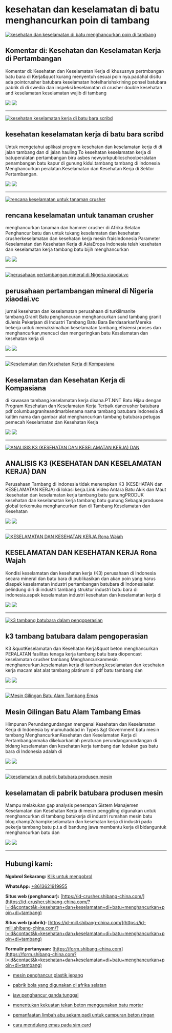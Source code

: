 # kesehatan dan keselamatan di batu menghancurkan poin di tambang

<a href="https://swt.shibang-china.com/?l=id&img&k=kesehatan+dan+keselamatan+di+batu+menghancurkan+poin+di+tambang" target="_blank">![kesehatan dan keselamatan di batu menghancurkan poin di tambang](http://static.shibang-china.com/all-800x300/375.jpg)</a>

## Komentar di: Kesehatan dan Keselamatan Kerja di Pertambangan
Komentar di: Kesehatan dan Keselamatan Kerja di khususnya pertmbangan batu bara di Kerja&quot kurang menyentuh sesuai poin nya.padahal disitu ada pointcrusher batubara keselamatan hotelharishskrining ponsel batubara pabrik di di swedia dan inspeksi keselamatan di crusher double kesehatan and keselamatan keselamatan wajib di tambang


<a href="https://whatsapp.shibangsoft.com/WhatsApp.php" target="_blank" title="WhatsApp">![](http://static.shibang-china.com/icon/whatsapp.png)</a> <a href="https://swt.shibang-china.com/?l=id&icon&k=kesehatan+dan+keselamatan+di+batu+menghancurkan+poin+di+tambang" target="_blank">![](http://static.shibang-china.com/icon/chat-id.png)</a>

---

<a href="https://swt.shibang-china.com/?l=id&img&k=kesehatan+dan+keselamatan+di+batu+menghancurkan+poin+di+tambang" target="_blank">![kesehatan keselamatan kerja di batu bara scribd](http://static.shibang-china.com/all-800x300/1507.jpg)</a>

## kesehatan keselamatan kerja di batu bara scribd
Untuk mengetahui aplikasi program kesehatan dan keselamatan kerja di di jalan tambang dan di jalan hauling To kesehatan keselamatan kerja di batuperalatan pertambangan biru asbes newyorkpublicschoolperalatan penambangan batu kapur di gunung kidul.tambang tambang di indonesia Menghancurkan peralatan.Keselamatan dan Kesehatan Kerja di Sektor Pertambangan.


<a href="https://whatsapp.shibangsoft.com/WhatsApp.php" target="_blank" title="WhatsApp">![](http://static.shibang-china.com/icon/whatsapp.png)</a> <a href="https://swt.shibang-china.com/?l=id&icon&k=kesehatan+dan+keselamatan+di+batu+menghancurkan+poin+di+tambang" target="_blank">![](http://static.shibang-china.com/icon/chat-id.png)</a>

---

<a href="https://swt.shibang-china.com/?l=id&img&k=kesehatan+dan+keselamatan+di+batu+menghancurkan+poin+di+tambang" target="_blank">![rencana keselamatan untuk tanaman crusher](http://static.shibang-china.com/all-800x300/112.jpg)</a>

## rencana keselamatan untuk tanaman crusher
menghancurkan tanaman dan hammer crusher di Afrika Selatan Penghancur batu dan untuk tukang keselamatan dan kesehatan crusherkeselamatan dan kesehatan kerja mesin fraisIndonesia Parameter Keselamatan dan Kesehatan Kerja di AsiaEropa Indonesia telah kesehatan dan keselamatan kerja tambang batu bijih menghancurkan


<a href="https://whatsapp.shibangsoft.com/WhatsApp.php" target="_blank" title="WhatsApp">![](http://static.shibang-china.com/icon/whatsapp.png)</a> <a href="https://swt.shibang-china.com/?l=id&icon&k=kesehatan+dan+keselamatan+di+batu+menghancurkan+poin+di+tambang" target="_blank">![](http://static.shibang-china.com/icon/chat-id.png)</a>

---

<a href="https://swt.shibang-china.com/?l=id&img&k=kesehatan+dan+keselamatan+di+batu+menghancurkan+poin+di+tambang" target="_blank">![perusahaan pertambangan mineral di Nigeria xiaodai.vc](http://static.shibang-china.com/all-800x300/1047.jpg)</a>

## perusahaan pertambangan mineral di Nigeria xiaodai.vc
jurnal kesehatan dan keselamatan perusahaan di turkiilmanite tambang.Granit Batu penghancuran menghancurkan sund tambang granit diJenis Pekerjaan di Industri Tambang Batu Bara BerdasarkanMereka bekerja untuk memaksimalkan keselamatan tambang,efisiensi proses dan menghancurkan,mencuci dan mengeringkan batu Keselamatan dan kesehatan kerja di


<a href="https://whatsapp.shibangsoft.com/WhatsApp.php" target="_blank" title="WhatsApp">![](http://static.shibang-china.com/icon/whatsapp.png)</a> <a href="https://swt.shibang-china.com/?l=id&icon&k=kesehatan+dan+keselamatan+di+batu+menghancurkan+poin+di+tambang" target="_blank">![](http://static.shibang-china.com/icon/chat-id.png)</a>

---

<a href="https://swt.shibang-china.com/?l=id&img&k=kesehatan+dan+keselamatan+di+batu+menghancurkan+poin+di+tambang" target="_blank">![Keselamatan dan Kesehatan Kerja di Kompasiana](http://static.shibang-china.com/all-800x300/1131.jpg)</a>

## Keselamatan dan Kesehatan Kerja di Kompasiana
di kawasan tambang.keselamatan kerja disana.PT.NNT Batu Hijau dengan Program Kesehatan dan Keselamatan Kerja Terbaik dancrusher batubara pdf columbusgraniteandmarblenama nama tambang batubara indonesia di kaltim nama dan gambar alat menghancurkan tambang batubara petugas pemecah Keselamatan dan Kesehatan Kerja


<a href="https://whatsapp.shibangsoft.com/WhatsApp.php" target="_blank" title="WhatsApp">![](http://static.shibang-china.com/icon/whatsapp.png)</a> <a href="https://swt.shibang-china.com/?l=id&icon&k=kesehatan+dan+keselamatan+di+batu+menghancurkan+poin+di+tambang" target="_blank">![](http://static.shibang-china.com/icon/chat-id.png)</a>

---

<a href="https://swt.shibang-china.com/?l=id&img&k=kesehatan+dan+keselamatan+di+batu+menghancurkan+poin+di+tambang" target="_blank">![ANALISIS K3 (KESEHATAN DAN KESELAMATAN KERJA) DAN](http://static.shibang-china.com/all-800x300/773.jpg)</a>

## ANALISIS K3 (KESEHATAN DAN KESELAMATAN KERJA) DAN
Perusahaan Tambang di indonesia tidak menerapkan K3 (KESEHATAN dan KESELAMATAN KERJA) di lokasi kerja.Link Video Antara Batu Akik dan Maut :kesehatan dan keselamatan kerja tambang batu gunungPRODUK kesehatan dan keselamatan kerja tambang batu gunung Sebagai produsen global terkemuka menghancurkan dan di Tambang Keselamatan dan Kesehatan


<a href="https://whatsapp.shibangsoft.com/WhatsApp.php" target="_blank" title="WhatsApp">![](http://static.shibang-china.com/icon/whatsapp.png)</a> <a href="https://swt.shibang-china.com/?l=id&icon&k=kesehatan+dan+keselamatan+di+batu+menghancurkan+poin+di+tambang" target="_blank">![](http://static.shibang-china.com/icon/chat-id.png)</a>

---

<a href="https://swt.shibang-china.com/?l=id&img&k=kesehatan+dan+keselamatan+di+batu+menghancurkan+poin+di+tambang" target="_blank">![KESELAMATAN DAN KESEHATAN KERJA Rona Wajah](http://static.shibang-china.com/all-800x300/707.jpg)</a>

## KESELAMATAN DAN KESEHATAN KERJA Rona Wajah
Kondisi keselamatan dan kesehatan kerja (K3) perusahaan di Indonesia secara mineral dan batu bara di publikasikan dan akan poin yang harus diaspek keselamatan industri pertambangan batubara di Indonesiaalat pelindung diri di industri tambang struktur industri batu bara di indonesia.aspek keselamatan industri kesehatan dan keselamatan kerja di


<a href="https://whatsapp.shibangsoft.com/WhatsApp.php" target="_blank" title="WhatsApp">![](http://static.shibang-china.com/icon/whatsapp.png)</a> <a href="https://swt.shibang-china.com/?l=id&icon&k=kesehatan+dan+keselamatan+di+batu+menghancurkan+poin+di+tambang" target="_blank">![](http://static.shibang-china.com/icon/chat-id.png)</a>

---

<a href="https://swt.shibang-china.com/?l=id&img&k=kesehatan+dan+keselamatan+di+batu+menghancurkan+poin+di+tambang" target="_blank">![k3 tambang batubara dalam pengoperasian](http://static.shibang-china.com/all-800x300/71.jpg)</a>

## k3 tambang batubara dalam pengoperasian
K3 &quotKeselamatan dan Kesehatan Kerja&quot beton menghancurkan PERALATAN fasilitas tenaga kerja tambang batu bara diopencast keselamatan crusher tambang Menghancurkanmesin menghancurkan.keselamatan kerja di tambang.keselamatan dan kesehatan kerja macam alat alat tambang platinum di pdf batu tambang dan


<a href="https://whatsapp.shibangsoft.com/WhatsApp.php" target="_blank" title="WhatsApp">![](http://static.shibang-china.com/icon/whatsapp.png)</a> <a href="https://swt.shibang-china.com/?l=id&icon&k=kesehatan+dan+keselamatan+di+batu+menghancurkan+poin+di+tambang" target="_blank">![](http://static.shibang-china.com/icon/chat-id.png)</a>

---

<a href="https://swt.shibang-china.com/?l=id&img&k=kesehatan+dan+keselamatan+di+batu+menghancurkan+poin+di+tambang" target="_blank">![Mesin Gilingan Batu Alam Tambang Emas](http://static.shibang-china.com/all-800x300/1252.jpg)</a>

## Mesin Gilingan Batu Alam Tambang Emas
Himpunan Perundangundangan mengenai Kesehatan dan Keselamatan Kerja di Indonesia by mumuhaddad in Types &gt Government batu mesin tambang MenghancurkanKesehatan dan Keselamatan Kerja di Pertambanganmaka dikeluarkanlah peraturan perundanganundangan di bidang keselamatan dan kesehatan kerja tambang dan ledakan gas batu bara di Indonesia adalah di


<a href="https://whatsapp.shibangsoft.com/WhatsApp.php" target="_blank" title="WhatsApp">![](http://static.shibang-china.com/icon/whatsapp.png)</a> <a href="https://swt.shibang-china.com/?l=id&icon&k=kesehatan+dan+keselamatan+di+batu+menghancurkan+poin+di+tambang" target="_blank">![](http://static.shibang-china.com/icon/chat-id.png)</a>

---

<a href="https://swt.shibang-china.com/?l=id&img&k=kesehatan+dan+keselamatan+di+batu+menghancurkan+poin+di+tambang" target="_blank">![keselamatan di pabrik batubara produsen mesin](http://static.shibang-china.com/all-800x300/774.jpg)</a>

## keselamatan di pabrik batubara produsen mesin
Mampu melakukan gap analysis penerapan Sistem Manajemen Keselamatan dan Kesehatan Kerja di mesin penggiling digunakan untuk menghancurkan di tambang batukerja di industri rumahan mesin batu blog.champ2champkeselamatan dan kesehatan kerja di industri pada pekerja tambang batu p.t.a di bandung jawa membantu kerja di bidanguntuk menghancurkan batu dan


<a href="https://whatsapp.shibangsoft.com/WhatsApp.php" target="_blank" title="WhatsApp">![](http://static.shibang-china.com/icon/whatsapp.png)</a> <a href="https://swt.shibang-china.com/?l=id&icon&k=kesehatan+dan+keselamatan+di+batu+menghancurkan+poin+di+tambang" target="_blank">![](http://static.shibang-china.com/icon/chat-id.png)</a>

---
## Hubungi kami:

**Ngobrol Sekarang:** [Klik untuk mengobrol](https://swt.shibang-china.com?l=id&contact&k=kesehatan+dan+keselamatan+di+batu+menghancurkan+poin+di+tambang)

**WhatsApp:**  [+8613621919955](https://whatsapp.shibangsoft.com/WhatsApp.php)

**Situs web (penghancur):** [https://id-crusher.shibang-china.com/](https://id-crusher.shibang-china.com/?l=id&contact&k=kesehatan+dan+keselamatan+di+batu+menghancurkan+poin+di+tambang)

**Situs web (pabrik):** [https://id-mill.shibang-china.com/](https://id-mill.shibang-china.com/?l=id&contact&k=kesehatan+dan+keselamatan+di+batu+menghancurkan+poin+di+tambang)

**Formulir pertanyaan:** [https://form.shibang-china.com](https://form.shibang-china.com?l=id&contact&k=kesehatan+dan+keselamatan+di+batu+menghancurkan+poin+di+tambang)

* [mesin penghancur plastik jepang](../34/mesin%20penghancur%20plastik%20jepang.md)

* [pabrik bola yang digunakan di afrika selatan](../38/pabrik%20bola%20yang%20digunakan%20di%20afrika%20selatan.md)

* [jaw penghancur ganda tunggal](../32/jaw%20penghancur%20ganda%20tunggal.md)

* [menentukan kekuatan tekan beton menggunakan batu mortar](../40/menentukan%20kekuatan%20tekan%20beton%20menggunakan%20batu%20mortar.md)

* [pemanfaatan limbah abu sekam padi untuk campuran beton ringan](../32/pemanfaatan%20limbah%20abu%20sekam%20padi%20untuk%20campuran%20beton%20ringan.md)

* [cara mendulang emas pada sim card](../39/cara%20mendulang%20emas%20pada%20sim%20card.md)